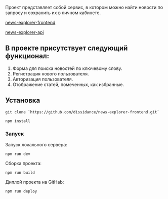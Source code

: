   Проект представляет собой сервис, в котором можно найти новости по запросу и сохранить их в личном кабинете.
  
  [news-explorer-frontend](https://dissidance.github.io/news-explorer-frontend)

  [news-explorer-api](https://github.com/dissidance/news-explorer-api)

  ## В проекте присутствует следующий функционал:


  1. Форма для поиска новостей по ключевому слову.
  2. Регистрация нового пользователя.
  3. Авторизация пользователя.
  4. Отображение статей, помеченных, как избранные.

  ## Установка
```
git clone `https://github.com/dissidance/news-explorer-frontend.git`
```
```
npm install
```
### Запуск
Запуск локального сервера:  
```
npm run dev
```
Сборка проекта:
```
npm run build
```
Диплой проекта на GitHab:
```
npm run deploy
```
